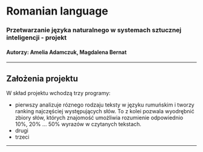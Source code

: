 # Romanian language
### Przetwarzanie języka naturalnego w systemach sztucznej inteligencji - projekt
#### Autorzy: Amelia Adamczuk, Magdalena Bernat

***
## Założenia projektu
W skład projektu wchodzą trzy programy:
- pierwszy analizuje róznego rodzaju teksty w języku rumuńskim i tworzy ranking najczęściej występujących słów. To z kolei pozwala wyodrębnić zbiory słów, których znajomość umożliwia rozumienie odpowiednio 10%, 20% ... 50% wyrazów w czytanych tekstach.
- drugi
- trzeci

***
